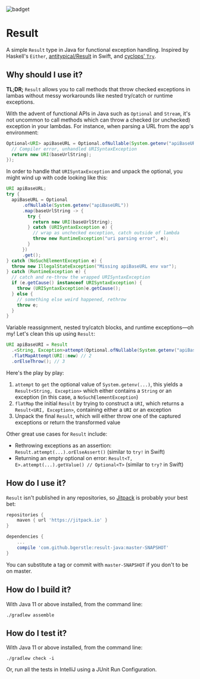 ![badget](https://travis-ci.org/bgerstle/result-java.svg?branch=master)

# Result
A simple `Result` type in Java for functional exception handling. Inspired by Haskell's `Either`, [antitypical/Result](https://github.com/antitypical/Result) in Swift, and [cyclops' `Try`](https://github.com/aol/cyclops/blob/master/cyclops/src/main/java/cyclops/control/Try.java).

## Why should I use it?
**TL;DR;** `Result` allows you to call methods that throw checked exceptions in lambas without messy workarounds like nested try/catch or runtime exceptions.

With the advent of functional APIs in Java such as `Optional` and `Stream`, it's not uncommon to call methods which can throw a checked (or unchecked) exception in your lambdas. For instance, when parsing a URL from the app's environment:

``` java
Optional<URI> apiBaseURL = Optional.ofNullable(System.getenv("apiBaseURL")).map(baseUrlString -> {
  // Compiler error, unhandled URISyntaxException
  return new URI(baseUrlString);
});
```

In order to handle that `URISyntaxException` and unpack the optional, you might wind up with code looking like this:

``` java
URI apiBaseURL;
try {
  apiBaseURL = Optional
      .ofNullable(System.getenv("apiBaseURL"))
      .map(baseUrlString -> {
        try {
          return new URI(baseUrlString);
        } catch (URISyntaxException e) {
          // wrap as unchecked exception, catch outside of lambda
          throw new RuntimeException("uri parsing error", e);
        }
      })
      .get();
} catch (NoSuchElementException e) {
  throw new IllegalStateException("Missing apiBaseURL env var");
} catch (RuntimeException e) {
  // catch and re-throw the wrapped URISyntaxException
  if (e.getCause() instanceof URISyntaxException) {
    throw (URISyntaxException)e.getCause();
  } else {
    // something else weird happened, rethrow
    throw e;
  }
}
```

Variable reassignment, nested try/catch blocks, and runtime exceptions—oh my! Let's clean this up using `Result`:

``` java
URI apiBaseURI = Result
  .<String, Exception>attempt(Optional.ofNullable(System.getenv("apiBaseURL")::get) // 1
  .flatMapAttempt(URI::new) // 2
  .orElseThrow(); // 3
```

Here's the play by play:

1. `attempt` to `get` the optional value of `System.getenv(...)`, this yields a `Result<String, Exception>` which either contains a `String` or an exception (in this case, a `NoSuchElementException`)
2. `flatMap` the initial `Result` by trying to construct a `URI`, which returns a `Result<URI, Exception>`, containing either a `URI` or an exception
3. Unpack the final `Result`, which will either throw one of the captured exceptions or return the transformed value

Other great use cases for `Result` include:

- Rethrowing exceptions as an assertion: `Result.attempt(...).orElseAssert()` (similar to `try!` in Swift)
- Returning an empty optional on error: `Result<T, E>.attempt(...).getValue() // Optional<T>` (similar to `try?` in Swift)

## How do I use it?
`Result` isn't published in any repositories, so [Jitpack](https://jitpack.io/) is probably your best bet:

``` groovy
repositories {
    maven { url 'https://jitpack.io' }
}

dependencies {
    ...
    compile 'com.github.bgerstle:result-java:master-SNAPSHOT'
}
```

You can substitute a tag or commit with `master-SNAPSHOT` if you don't to be on master.

## How do I build it?
With Java 11 or above installed, from the command line:

``` shell
./gradlew assemble
```

## How do I test it?
With Java 11 or above installed, from the command line:

``` shell
./gradlew check -i
```

Or, run all the tests in IntelliJ using a JUnit Run Configuration.
